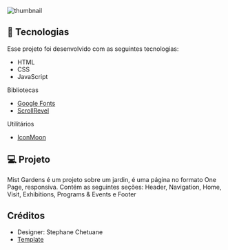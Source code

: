 ![thumbnail](https://user-images.githubusercontent.com/57693018/165610948-596d090d-7009-4a7b-9677-f182d0365261.png)
## 🚀 Tecnologias

Esse projeto foi desenvolvido com as seguintes tecnologias:

- HTML
- CSS
- JavaScript

Bibliotecas

- [Google Fonts](https://fonts.google.com/)
- [ScrollRevel](https://scrollrevealjs.org)

Utilitários

- [IconMoon](https://icomoon.io/app/#/select)

## 💻 Projeto

Mist Gardens é um projeto sobre um jardin, é uma página no formato One Page, responsiva. Contém as seguintes seções: Header, Navigation, Home, Visit, Exhibitions, Programs & Events e Footer

## Créditos

- Designer: Stephane Chetuane
- [Template](https://ui4free.com/website-templates/figma-jardin-home-page.htm)

